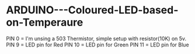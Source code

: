 ARDUINO---Coloured-LED-based-on-Temperaure
==========================================

PIN 0  = I'm unsing a 503 Thermistor, simple setup with resistor(10K) on 5v.
PIN 9  = LED pin for Red
PIN 10 = LED pin for Green
PIN 11 = LED pin for Blue
